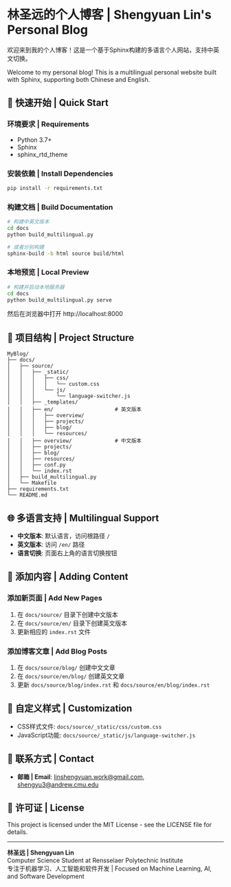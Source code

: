 # 林圣远的个人博客 | Shengyuan Lin's Personal Blog

欢迎来到我的个人博客！这是一个基于Sphinx构建的多语言个人网站，支持中英文切换。

Welcome to my personal blog! This is a multilingual personal website built with Sphinx, supporting both Chinese and English.

## 🚀 快速开始 | Quick Start

### 环境要求 | Requirements

- Python 3.7+
- Sphinx
- sphinx_rtd_theme

### 安装依赖 | Install Dependencies

```bash
pip install -r requirements.txt
```

### 构建文档 | Build Documentation

```bash
# 构建中英文版本
cd docs
python build_multilingual.py

# 或者分别构建
sphinx-build -b html source build/html
```

### 本地预览 | Local Preview

```bash
# 构建并启动本地服务器
cd docs
python build_multilingual.py serve
```

然后在浏览器中打开 http://localhost:8000

## 📁 项目结构 | Project Structure

```
MyBlog/
├── docs/
│   ├── source/
│   │   ├── _static/
│   │   │   ├── css/
│   │   │   │   └── custom.css
│   │   │   └── js/
│   │   │       └── language-switcher.js
│   │   ├── _templates/
│   │   ├── en/                    # 英文版本
│   │   │   ├── overview/
│   │   │   ├── projects/
│   │   │   ├── blog/
│   │   │   └── resources/
│   │   ├── overview/              # 中文版本
│   │   ├── projects/
│   │   ├── blog/
│   │   ├── resources/
│   │   ├── conf.py
│   │   └── index.rst
│   ├── build_multilingual.py
│   └── Makefile
├── requirements.txt
└── README.md
```

## 🌐 多语言支持 | Multilingual Support

- **中文版本**: 默认语言，访问根路径 `/`
- **英文版本**: 访问 `/en/` 路径
- **语言切换**: 页面右上角的语言切换按钮

## 📝 添加内容 | Adding Content

### 添加新页面 | Add New Pages

1. 在 `docs/source/` 目录下创建中文版本
2. 在 `docs/source/en/` 目录下创建英文版本
3. 更新相应的 `index.rst` 文件

### 添加博客文章 | Add Blog Posts

1. 在 `docs/source/blog/` 创建中文文章
2. 在 `docs/source/en/blog/` 创建英文文章
3. 更新 `docs/source/blog/index.rst` 和 `docs/source/en/blog/index.rst`

## 🎨 自定义样式 | Customization

- CSS样式文件: `docs/source/_static/css/custom.css`
- JavaScript功能: `docs/source/_static/js/language-switcher.js`

## 📧 联系方式 | Contact

- **邮箱 | Email**: linshengyuan.work@gmail.com, shengyu3@andrew.cmu.edu



## 📄 许可证 | License

This project is licensed under the MIT License - see the LICENSE file for details.

---

**林圣远 | Shengyuan Lin**  
Computer Science Student at Rensselaer Polytechnic Institute  
专注于机器学习、人工智能和软件开发 | Focused on Machine Learning, AI, and Software Development 